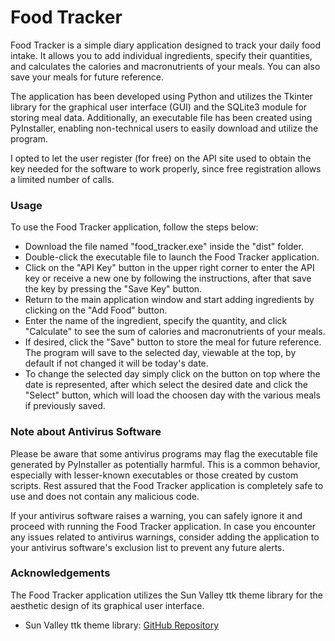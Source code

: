 # Food Tracker
Food Tracker is a simple diary application designed to track your daily food intake. It allows you to add individual ingredients, specify their quantities, and calculates the calories and macronutrients of your meals. You can also save your meals for future reference.

The application has been developed using Python and utilizes the Tkinter library for the graphical user interface (GUI) and the SQLite3 module for storing meal data. Additionally, an executable file has been created using PyInstaller, enabling non-technical users to easily download and utilize the program.

I opted to let the user register (for free) on the API site used to obtain the key needed for the software to work properly, since free registration allows a limited number of calls.

### Usage
To use the Food Tracker application, follow the steps below:
- Download the file named "food_tracker.exe" inside the "dist" folder.
- Double-click the executable file to launch the Food Tracker application.
- Click on the "API Key" button in the upper right corner to enter the API key or receive a new one by following the instructions, after that save the key by pressing the "Save Key" button.
- Return to the main application window and start adding ingredients by clicking on the "Add Food" button.
- Enter the name of the ingredient, specify the quantity, and click "Calculate" to see the sum of calories and macronutrients of your meals.
- If desired, click the "Save" button to store the meal for future reference. The program will save to the selected day, viewable at the top, by default if not changed it will be today's date.
- To change the selected day simply click on the button on top where the date is represented, after which select the desired date and click the "Select" button, which will load the choosen day with the various meals if previously saved.

### Note about Antivirus Software
Please be aware that some antivirus programs may flag the executable file generated by PyInstaller as potentially harmful. This is a common behavior, especially with lesser-known executables or those created by custom scripts. Rest assured that the Food Tracker application is completely safe to use and does not contain any malicious code.

If your antivirus software raises a warning, you can safely ignore it and proceed with running the Food Tracker application. In case you encounter any issues related to antivirus warnings, consider adding the application to your antivirus software's exclusion list to prevent any future alerts.

### Acknowledgements
The Food Tracker application utilizes the Sun Valley ttk theme library for the aesthetic design of its graphical user interface.
- Sun Valley ttk theme library: [GitHub Repository](https://github.com/rdbende/Sun-Valley-ttk-theme)
